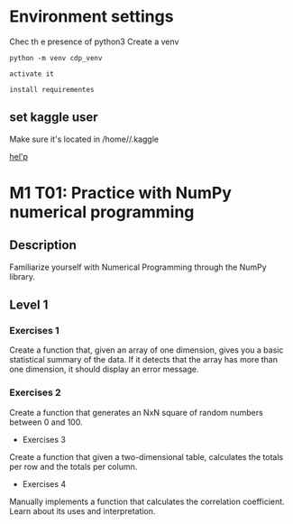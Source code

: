 

# Environment settings

Chec th e presence of python3
Create a venv 

    python -m venv cdp_venv

    activate it

    install requirementes


## set kaggle user

Make sure it's located in /home/<user>/.kaggle

[hel'p](https://medium.com/@c.venkataramanan1/setting-up-kaggle-api-in-linux-b05332cde53a)



# M1 T01: Practice with NumPy numerical programming

## Description
Familiarize yourself with Numerical Programming through the NumPy library.

## Level 1

### Exercises 1

Create a function that, given an array of one dimension, gives you a basic statistical summary of the data. If it detects that the array has more than one dimension, it should display an error message.

### Exercises 2

Create a function that generates an NxN square of random numbers between 0 and 100.

- Exercises 3

Create a function that given a two-dimensional table, calculates the totals per row and the totals per column.

- Exercises 4

Manually implements a function that calculates the correlation coefficient. Learn about its uses and interpretation.
